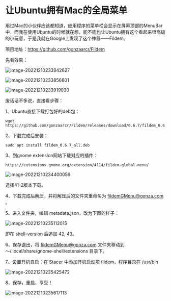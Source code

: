 # 让Ubuntu拥有Mac的全局菜单

用过Mac的小伙伴应该都知道，应用程序的菜单栏会显示在屏幕顶部的MenuBar中，而我在使用Ubuntu的时候就在想，能不能也让Ubuntu拥有这个看起来很高级的小玩意，于是我就在Google上发现了这个神器——Fildem。

项目地址：https://github.com/gonzaarcr/Fildem

先看效果：

![image-20221210233842627](https://yvling-typora-image-1257337367.cos.ap-nanjing.myqcloud.com/typora/image-20221210233842627.png)

![image-20221210233856801](https://yvling-typora-image-1257337367.cos.ap-nanjing.myqcloud.com/typora/image-20221210233856801.png)

![image-20221210233919030](https://yvling-typora-image-1257337367.cos.ap-nanjing.myqcloud.com/typora/image-20221210233919030.png)



废话话不多说，直接看步骤：

1、Ubuntu直接下载打包好的deb包：

```shell
wget https://github.com/gonzaarcr/Fildem/releases/download/0.6.7/fildem_0.6.7_all.deb
```

2、下载完成后安装：

```shell
sudo apt install fildem_0.6.7_all.deb
```

3、到gnome extension网站下载对应的插件：

```http
https://extensions.gnome.org/extension/4114/fildem-global-menu/
```

![image-20221210234400056](https://yvling-typora-image-1257337367.cos.ap-nanjing.myqcloud.com/typora/image-20221210234400056.png)

选择41-2版本下载。

4、下载完成后解压，并将解压后的文件夹重命名为 fildemGMenu@gonza.com 。

5、进入文件夹，编辑 metadata.json，改为下图的样子：

![image-20221210235112015](https://yvling-typora-image-1257337367.cos.ap-nanjing.myqcloud.com/typora/image-20221210235112015.png)

即在 shell-version 后追加 42, 43。

6、保存退出，将 fildemGMenu@gonza.com 文件夹移动到 ～/.local/share/gnome-shell/extensions 目录下。

7、设置开机自启：在 Stacer 中添加开机启动项 fildem，程序目录在 /usr/bin

![image-20221210235425472](https://yvling-typora-image-1257337367.cos.ap-nanjing.myqcloud.com/typora/image-20221210235425472.png)

8、保存，重启，享受！

![image-20221210235617113](https://yvling-typora-image-1257337367.cos.ap-nanjing.myqcloud.com/typora/image-20221210235617113.png)